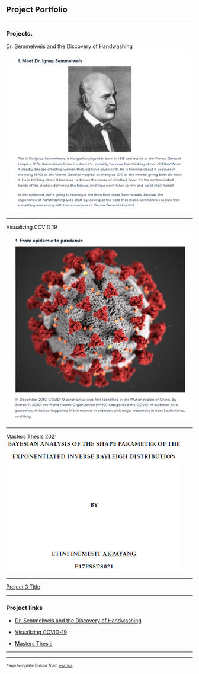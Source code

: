 ## Project Portfolio

---

### Projects. 

Dr. Semmelweis and the Discovery of Handwashing
<img src="images/Screenshot_2023_0429_133318.png?raw=true"/>

---
Visualizing COVID 19
<img src="images/Screenshot_2023_0429_133432.png?raw=true"/>

---
Masters Thesis 2021
<img src="images/Project_image.png?raw=true"/>


---
[Project 3 Title](http://example.com/)


---

### Project links 

- [Dr. Semmelweis and the Discovery of Handwashing](https://app.datacamp.com/workspace/w/0b1b9534-f77c-43f6-9323-5ac560341302/edit)
- [Visualizing COVID-19](https://app.datacamp.com/workspace/w/0434d327-6d31-43ac-b422-bf154797b0b1/edit)

- [Masters Thesis](/pdf/Thesis.pdf)


---




---
<p style="font-size:11px">Page template forked from <a href="https://github.com/evanca/quick-portfolio">evanca</a></p>
<!-- Remove above link if you don't want to attibute -->
